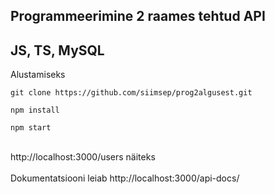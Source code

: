 ## Programmeerimine 2 raames tehtud API<br />
JS, TS, MySQL
---
Alustamiseks
```
git clone https://github.com/siimsep/prog2algusest.git 
```
```
npm install
```
```
npm start
```
<br />
http://localhost:3000/users näiteks <br /><br />
Dokumentatsiooni leiab 
http://localhost:3000/api-docs/
